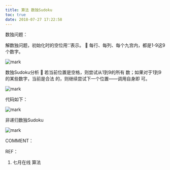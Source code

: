```yaml
---
title: 算法 数独Sudoku
toc: true
date: 2018-07-27 17:22:58
---
```



数独问题：

解数独问题，初始化时的空位用‘.’表示。
 每行、每列、每个九宫内，都是1-9这9个数字。


![mark](http://images.iterate.site/blog/image/180727/a4imgAGeFE.png?imageslim)



数独Sudoku分析
 若当前位置是空格，则尝试从1到9的所有
数；如果对于1到9的某些数字，当前是合法
的，则继续尝试下一个位置——调用自身即
可。


![mark](http://images.iterate.site/blog/image/180727/4b0g2d0aIL.png?imageslim)

代码如下：


![mark](http://images.iterate.site/blog/image/180727/7H40d32i4A.png?imageslim)

非递归数独Sudoku


![mark](http://images.iterate.site/blog/image/180727/59ELEa1JiC.png?imageslim)

COMMENT：

REF：




  1. 七月在线 算法

